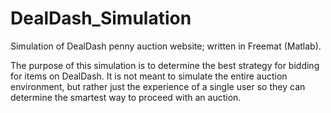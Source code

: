 # DealDash_Simulation
Simulation of DealDash penny auction website; written in Freemat (Matlab).

The purpose of this simulation is to determine the
best strategy for bidding for items on DealDash.
It is not meant to simulate the entire auction environment,
but rather just the experience of a single user
so they can determine the smartest way to proceed with
an auction.
